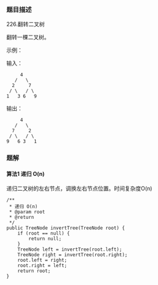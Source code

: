 ### 题目描述
226.翻转二叉树

翻转一棵二叉树。

示例：

输入：
```
     4
   /   \
  2     7
 / \   / \
1   3 6   9
```

输出：
```
     4
   /   \
  7     2
 / \   / \
9   6 3   1
```


### 题解

#### 算法1 递归 O(n)

递归二叉树的左右节点，调换左右节点位置。时间复杂度O(n)

```$java
/**
 * 递归 O(n)
 * @param root
 * @return
 */
public TreeNode invertTree(TreeNode root) {
    if (root == null) {
        return null;
    }
    TreeNode left = invertTree(root.left);
    TreeNode right = invertTree(root.right);
    root.left = right;
    root.right = left;
    return root;
}
```
